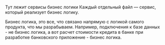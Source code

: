 Тут лежит сервисы бизнес логики
Каждый отдельный файл — сервис, который реализует бизнес логику.

Бизнес логика, это все, что связано напрямую с логикой самого продукта, что мы разрабываем.
Например, подключения к базе данных - не бизнес логика, а вот расчет стоимости кредита в банке при разработке банковского приложение - бизнес логика.
